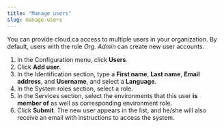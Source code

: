 ```yaml
---
title: "Manage users"
slug: manage-users
---
```



You can provide cloud.ca access to multiple users in your organization. By default, users with the role *Org. Admin* can create new user accounts.
1. In the Configuration menu, click **Users**.
1. Click **Add user**.
1. In the Identification section, type a **First name**, **Last name**, **Email address**, and **Username**, and select a **Language**.
1. In the System roles section, select a role.
1. In the Services section, select the environments that this user **is member of** as well as corresponding environment role.
1. Click **Submit**. The new user appears in the list, and he/she will also receive an email with instructions to access the system.
